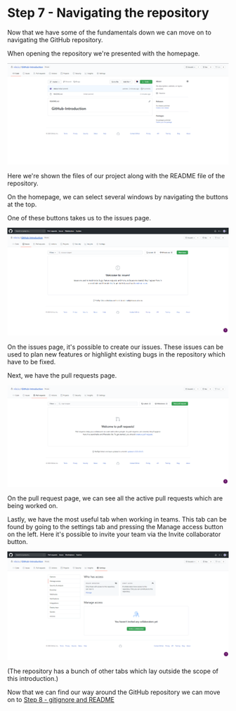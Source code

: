 # Step 7 - Navigating the repository

Now that we have some of the fundamentals down we can move on to navigating the GitHub repository.

When opening the repository we're presented with the homepage.

![Repository homepage](../Assets/Images/navigating-repo/homepage.png)

Here we're shown the files of our project along with the README file of the repository.

On the homepage, we can select several windows by navigating the buttons at the top.

One of these buttons takes us to the issues page.

![Issues page](../Assets/Images/navigating-repo/issues.png)

On the issues page, it's possible to create our issues. These issues can be used to plan new features or highlight existing bugs in the repository which have to be fixed.

Next, we have the pull requests page.

![Pull request page](../Assets/images/navigating-repo/pr.png)

On the pull request page, we can see all the active pull requests which are being worked on.

Lastly, we have the most useful tab when working in teams. This tab can be found by going to the settings tab and pressing the Manage access button on the left. Here it's possible to invite your team via the Invite collaborator button.

![Settings page - Manage access](../Assets/Images/navigating-repo/settings-manage-access.png)

(The repository has a bunch of other tabs which lay outside the scope of this introduction.)

Now that we can find our way around the GitHub repository we can move on to [Step 8 - gitignore and README](../Step%208%20-%20gitignore%20and%20README/README.md)